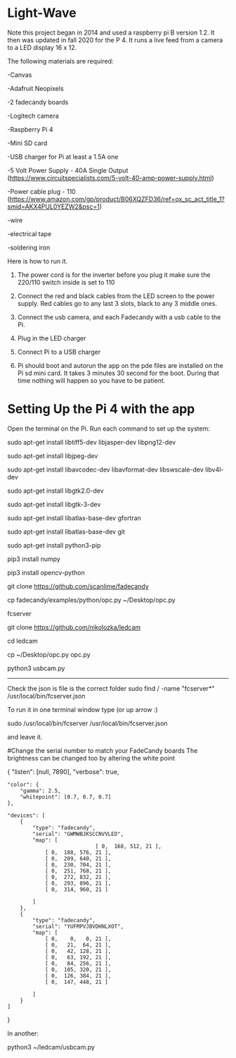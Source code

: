 # Light-Wave


Note this project began in 2014 and used a raspberry pi B version 1.2. It then was updated in fall 2020 for the P 4. 
It runs a live feed from a camera to a LED display 16 x 12. 



The following materials are required:

-Canvas 

-Adafruit Neopixels 

-2 fadecandy boards

-Logitech camera

-Raspberry Pi 4

-Mini SD card

-USB charger for Pi at least a 1.5A one

-5 Volt Power Supply - 40A Single Output (https://www.circuitspecialists.com/5-volt-40-amp-power-supply.html)

-Power cable plug - 110 (https://www.amazon.com/gp/product/B06XQZFD36/ref=ox_sc_act_title_1?smid=AKX4PUL0YEZW2&psc=1)

-wire

-electrical tape 

-soldering iron 


Here is how to run it. 


1) The power cord is for the inverter before you plug it make sure the 220/110 switch inside is set to 110

2) Connect the red and black cables from the LED screen to the power supply. Red cables go to any last 3 slots, black to any 3 middle ones. 

3) Connect the usb camera, and each Fadecandy with a usb cable to the Pi.

4) Plug in the LED charger

5) Connect Pi to a USB charger 

6) Pi should boot and autorun the app on the pde files are installed on the Pi sd mini card. 
It takes 3 minutes 30 second for the boot. During that time nothing will happen so you have to be patient. 


# Setting Up the Pi 4 with the app

Open the terminal on the Pi. Run each command to set up the system:

sudo apt-get install libtiff5-dev libjasper-dev libpng12-dev

sudo apt-get install libjpeg-dev

sudo apt-get install libavcodec-dev libavformat-dev libswscale-dev libv4l-dev

sudo apt-get install libgtk2.0-dev

sudo apt-get install libgtk-3-dev

sudo apt-get install libatlas-base-dev gfortran

sudo apt-get install libatlas-base-dev git

sudo apt-get install python3-pip

pip3 install numpy

pip3 install opencv-python

git clone https://github.com/scanlime/fadecandy

cp fadecandy/examples/python/opc.py ~/Desktop/opc.py

fcserver

git clone https://github.com/nikolozka/ledcam

cd ledcam

cp ~/Desktop/opc.py opc.py 

python3 usbcam.py


----
Check the json is file is the correct folder 
sudo find / -name "fcserver*"
/usr/local/bin/fcserver.json

To run it in one terminal window type (or up arrow :) 

sudo /usr/local/bin/fcserver /usr/local/bin/fcserver.json


and leave it. 

#Change the serial number to match your FadeCandy boards
The brightness can be changed too by altering the white point

{
	"listen": [null, 7890],
	"verbose": true,
 
	"color": {
		"gamma": 2.5,
		"whitepoint": [0.7, 0.7, 0.7]
	},
 
	"devices": [
		{
			"type": "fadecandy",
			"serial": "GWMWBJKSCCNVVLED",
			"map": [
                                [ 0,  168, 512, 21 ],
				[ 0,  188, 576, 21 ],
				[ 0,  209, 640, 21 ],
				[ 0,  230, 704, 21 ],
				[ 0,  251, 768, 21 ],
				[ 0,  272, 832, 21 ],
				[ 0,  293, 896, 21 ],
				[ 0,  314, 960, 21 ]

			]
		},
		{
			"type": "fadecandy",
			"serial": "YUFMPVJBVDHNLXOT",
			"map": [
				[ 0,    0,   0, 21 ],
				[ 0,   21,  64, 21 ],
				[ 0,   42, 128, 21 ],
				[ 0,   63, 192, 21 ],
				[ 0,   84, 256, 21 ],
				[ 0,  105, 320, 21 ],
				[ 0,  126, 384, 21 ],
				[ 0,  147, 448, 21 ]

			]
		}
	]
}

In another:

python3 ~/ledcam/usbcam.py 
